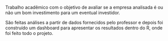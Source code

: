 Trabalho acadêmico com o objetivo de avaliar se a empresa analisada é ou não um bom investimento para um eventual investidor. 

São feitas análises a partir de dados fornecidos pelo professor e depois foi construído um dashboard para apresentar os resultados dentro do R, onde foi feito todo o projeto.
